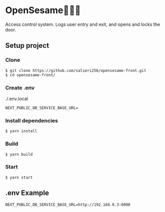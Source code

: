 # OpenSesame🚪🏃💨
Access control system.
Logs user entry and exit, and opens and locks the door.

## Setup project
### Clone
```shell
$ git clone https://github.com/salieri256/opensesame-front.git
$ cd opensesame-front/
```

### Create .env
./.env.local
```env
NEXT_PUBLIC_DB_SERVICE_BASE_URL=
```

### Install dependencies
```shell
$ yarn install
```

### Build
```shell
$ yarn build
```

### Start
```shell
$ yarn start
```

## .env Example
```env
NEXT_PUBLIC_DB_SERVICE_BASE_URL=http://192.168.0.3:8000
```